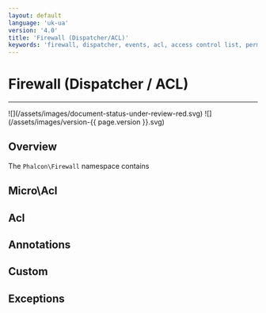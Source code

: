 ```yaml
---
layout: default
language: 'uk-ua'
version: '4.0'
title: 'Firewall (Dispatcher/ACL)'
keywords: 'firewall, dispatcher, events, acl, access control list, permissions, annotations'
---
```


# Firewall (Dispatcher / ACL)
<hr />
![](/assets/images/document-status-under-review-red.svg) ![](/assets/images/version-{{ page.version }}.svg)

## Overview
The `Phalcon\Firewall` namespace contains

## Micro\Acl

## Acl

## Annotations

## Custom

## Exceptions
        
